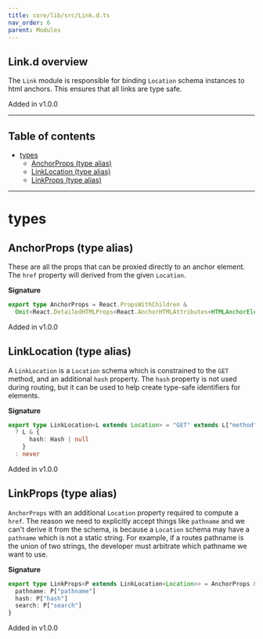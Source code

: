 ```yaml
---
title: core/lib/src/Link.d.ts
nav_order: 6
parent: Modules
---
```


## Link.d overview

The `Link` module is responsible for binding `Location` schema instances to
html anchors. This ensures that all links are type safe.

Added in v1.0.0

---

<h2 class="text-delta">Table of contents</h2>

- [types](#types)
  - [AnchorProps (type alias)](#anchorprops-type-alias)
  - [LinkLocation (type alias)](#linklocation-type-alias)
  - [LinkProps (type alias)](#linkprops-type-alias)

---

# types

## AnchorProps (type alias)

These are all the props that can be proxied directly to an anchor element.
The `href` property will derived from the given `Location`.

**Signature**

```ts
export type AnchorProps = React.PropsWithChildren &
  Omit<React.DetailedHTMLProps<React.AnchorHTMLAttributes<HTMLAnchorElement>, HTMLAnchorElement>, "href">
```

Added in v1.0.0

## LinkLocation (type alias)

A `LinkLocation` is a `Location` schema which is constrained to the `GET`
method, and an additional `hash` property. The `hash` property is not used
during routing, but it can be used to help create type-safe identifiers for
elements.

**Signature**

```ts
export type LinkLocation<L extends Location> = "GET" extends L["method"]
  ? L & {
      hash: Hash | null
    }
  : never
```

Added in v1.0.0

## LinkProps (type alias)

`AnchorProps` with an additional `Location` property required to compute
a `href`. The reason we need to explicitly accept things like `pathname`
and we can't derive it from the schema, is because a `Location` schema may
have a `pathname` which is not a static string. For example, if a routes
pathname is the union of two strings, the developer must arbitrate which
pathname we want to use.

**Signature**

```ts
export type LinkProps<P extends LinkLocation<Location>> = AnchorProps & {
  pathname: P["pathname"]
  hash: P["hash"]
  search: P["search"]
}
```

Added in v1.0.0
